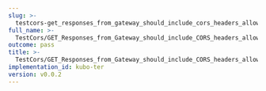 ```yaml
---
slug: >-
  testcors-get_responses_from_gateway_should_include_cors_headers_allowing_js_from_other_origins_to_read_the_data_cross-origin--header_access-control-allow-headers
full_name: >-
  TestCors/GET_Responses_from_Gateway_should_include_CORS_headers_allowing_JS_from_other_origins_to_read_the_data_cross-origin./Header_Access-Control-Allow-Headers
outcome: pass
title: >-
  TestCors/GET_Responses_from_Gateway_should_include_CORS_headers_allowing_JS_from_other_origins_to_read_the_data_cross-origin./Header_Access-Control-Allow-Headers
implementation_id: kubo-ter
version: v0.0.2
---
```


